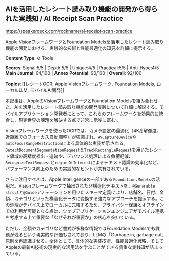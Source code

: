 ## AIを活用したレシート読み取り機能の開発から得られた実践知 / AI Receipt Scan Practice

https://speakerdeck.com/rockname/ai-receipt-scan-practice

Apple VisionフレームワークとFoundation Modelsを活用したレシート読み取り機能の開発における、実践的な技術と性能最適化の知見を詳細に提示する。

**Content Type**: ⚙️ Tools

**Scores**: Signal:5/5 | Depth:5/5 | Unique:4/5 | Practical:5/5 | Anti-Hype:4/5
**Main Journal**: 94/100 | **Annex Potential**: 90/100 | **Overall**: 92/100

**Topics**: [[レシートOCR, Apple Visionフレームワーク, Foundation Models, ローカルLLM, モバイルAI開発]]

本記事は、AppleのVisionフレームワークとFoundation Modelsを組み合わせた、AIを活用したレシート読み取り機能の開発実践について詳細に解説する。モバイルアプリケーション開発者にとって、これらのフレームワークを効果的に統合し、現実世界の課題を解決する点で非常に示唆に富む。

Visionフレームワークを使ったOCRでは、カメラ設定の最適化（4K高解像度、近距離でのフォーカス自動調整）が強調され、`AVCaptureDevice`や`autoFocusRangeRestriction`による具体的な実装が示される。`DetectDocumentSegmentationRequest`と`TrackRectangleRequest`を用いたレシート領域の高精度検出・追跡や、デバウンス処理による負荷軽減、`RecognizeTextRequest`と`regionOfInterest`によるテキスト認識の効率化など、パフォーマンス向上のための実践的なヒントが共有されている。

さらに注目すべきは、Apple Intelligenceの一部である`Foundation.Models`の活用だ。Visionフレームワークで抽出された非構造化テキストを、`@Generable struct`と`@Guide`アノテーションを用いたスキーマ定義により、店舗名、日付、金額、カテゴリといった構造化データに変換する強力なアプローチを提示する。この処理がデバイス上でローカルに完結するため、プライバシー保護とオフラインでの利用が可能となる点は、ウェブアプリケーションエンジニアがモバイル連携を考慮する上で重要な「なぜそれが重要か」の核心を突いている。

ただし、金額やカテゴリなど書式が多様な情報ではFoundation Modelsでも課題が残るという現実的な評価もされており、LLMの「Garbage in, garbage out」原則を再認識させる。全体として、具体的な実装技術、性能最適化戦略、そしてAppleの最新AI技術の現実的な活用法を学ぶことができる貴重な実践知が詰まっている。
